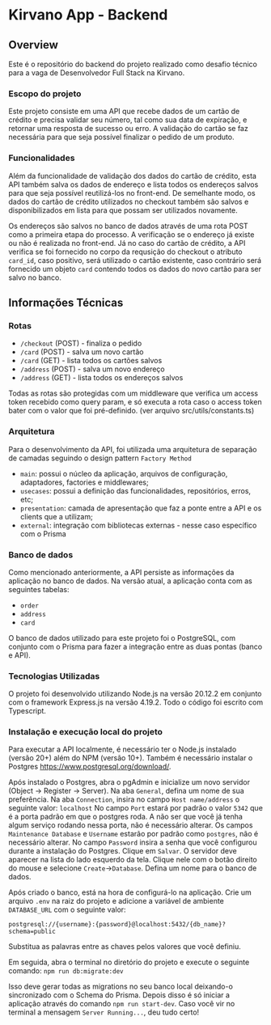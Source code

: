 # Kirvano App - Backend

## Overview

Este é o repositório do backend do projeto realizado como desafio técnico para a vaga de Desenvolvedor Full Stack na Kirvano. 

### Escopo do projeto

Este projeto consiste em uma API que recebe dados de um cartão de crédito e precisa validar seu número, tal como sua data de expiração, e retornar uma resposta de sucesso ou erro. A validação do cartão se faz necessária para que seja possível finalizar o pedido de um produto.

### Funcionalidades

Além da funcionalidade de validação dos dados do cartão de crédito, esta API também salva os dados de endereço e lista todos os endereços salvos para que seja possível reutilizá-los no front-end. De semelhante modo, os dados do cartão de crédito utilizados no checkout também são salvos e disponibilizados em lista para que possam ser utilizados novamente. 

Os endereços são salvos no banco de dados através de uma rota POST como a primeira etapa do processo. A verificação se o endereço já existe ou não é realizada no front-end. Já no caso do cartão de crédito, a API verifica se foi fornecido no corpo da requsição do checkout o atributo `card_id`, caso positivo, será utilizado o cartão existente, caso contrário será fornecido um objeto `card` contendo todos os dados do novo cartão para ser salvo no banco.

## Informações Técnicas

### Rotas

- `/checkout` (POST) - finaliza o pedido
- `/card` (POST) - salva um novo cartão
- `/card` (GET) - lista todos os cartões salvos
- `/address` (POST) - salva um novo endereço
- `/address` (GET) - lista todos os endereços salvos

Todas as rotas são protegidas com um middleware que verifica um access token recebido como query param, e só executa a rota caso o access token bater com o valor que foi pré-definido. (ver arquivo src/utils/constants.ts)

### Arquitetura

Para o desenvolvimento da API, foi utilizada uma arquitetura de separação de camadas seguindo o design pattern `Factory Method`

- `main`: possui o núcleo da aplicação, arquivos de configuração, adaptadores, factories e middlewares;
- `usecases`: possui a definição das funcionalidades, repositórios, erros, etc;
- `presentation`: camada de apresentação que faz a ponte entre a API e os clients que a utilizam;
- `external`: integração com bibliotecas externas - nesse caso específico com o Prisma

### Banco de dados

Como mencionado anteriormente, a API persiste as informações da aplicação no banco de dados. Na versão atual, a aplicação conta com as seguintes tabelas:

- `order`
- `address`
- `card`

O banco de dados utilizado para este projeto foi o PostgreSQL, com conjunto com o Prisma para fazer a integração entre as duas pontas (banco e API).

### Tecnologias Utilizadas

O projeto foi desenvolvido utilizando Node.js na versão 20.12.2 em conjunto com o framework Express.js na versão 4.19.2. Todo o código foi escrito com Typescript.

### Instalação e execução local do projeto

Para executar a API localmente, é necessário ter o Node.js instalado (versão 20+) além do NPM (versão 10+). Também é necessário instalar o Postgres https://www.postgresql.org/download/.

Após instalado o Postgres, abra o pgAdmin e inicialize um novo servidor (Object -> Register -> Server). 
Na aba `General`, defina um nome de sua preferência. 
Na aba `Connection`, insira no campo `Host name/address` o seguinte valor: `localhost`
No campo `Port` estará por padrão o valor `5342` que é a porta padrão em que o postgres roda. A não ser que você já tenha algum serviço rodando nessa porta, não é necessário alterar.
Os campos `Maintenance Database` e `Username` estarão por padrão como `postgres`, não é necessário alterar.
No campo `Password` insira a senha que você configurou durante a instalação do Postgres.
Clique em `Salvar`. O servidor deve aparecer na lista do lado esquerdo da tela. Clique nele com o botão direito do mouse e selecione `Create`->`Database`. Defina um nome para o banco de dados.

Após criado o banco, está na hora de configurá-lo na aplicação. Crie um arquivo `.env` na raiz do projeto e adicione a variável de ambiente `DATABASE_URL` com o seguinte valor:

`postgresql://{username}:{password}@localhost:5432/{db_name}?schema=public`

Substitua as palavras entre as chaves pelos valores que você definiu.

Em seguida, abra o terminal no diretório do projeto e execute o seguinte comando:
`npm run db:migrate:dev`

Isso deve gerar todas as migrations no seu banco local deixando-o sincronizado com o Schema do Prisma. Depois disso é só iniciar a aplicação através do comando `npm run start-dev`. Caso você vir no terminal a mensagem `Server Running...`, deu tudo certo!